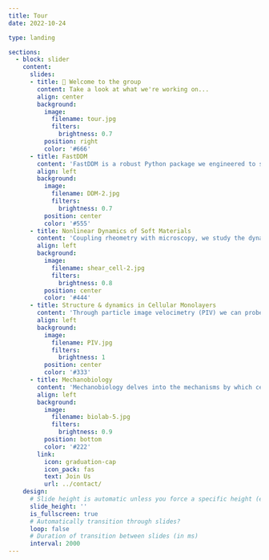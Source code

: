 ```yaml
---
title: Tour
date: 2022-10-24

type: landing

sections:
  - block: slider
    content:
      slides:
      - title: 👋 Welcome to the group
        content: Take a look at what we're working on...
        align: center
        background:
          image:
            filename: tour.jpg
            filters:
              brightness: 0.7
          position: right
          color: '#666'
      - title: FastDDM
        content: 'FastDDM is a robust Python package we engineered to streamline the analysis of Differential Dynamic Microscopy experiments. Dive into the core of FastDDM and discover how its integration with C++ and CUDA elevates performance, offering rapid and precise execution on both CPU and GPU. For more information contact [M. Lavaud]({{< relref "/authors/Maxime/_index.md" >}}).'
        align: left
        background:
          image:
            filename: DDM-2.jpg
            filters:
              brightness: 0.7
          position: center
          color: '#555'
      - title: Nonlinear Dynamics of Soft Materials
        content: 'Coupling rheometry with microscopy, we study the dynamics of soft materials like pastes, emulsions and gels, undergoing shear flow. This method allows us to measure the macroscopic mechanical properties of the material and simultaneously track embedded microparticles to assess the localized shear-induced diffusion. We design and prototype and/or improve custom-made instruments, develop codes (LabVIEW, MatLab) and perform image Processing. For more information contact [N. Kalafatakis]({{< relref "/authors/Nikos/_index.md" >}}).'
        align: left
        background:
          image:
            filename: shear_cell-2.jpg
            filters:
              brightness: 0.8
          position: center
          color: '#444'
      - title: Structure & dynamics in Cellular Monolayers
        content: 'Through particle image velocimetry (PIV) we can probe dynamical changes in cellular monolayers, their velocity correlation lengths and directional alignments and orderedness. A different perspective on cellular dynamics comes from following the trajectories of single cells within a monolayer, which provides the general quantity mean square displacement (MSD) and its scaling behaviour over time, opening a porthole into the dynamics of a cellular monolayer as it ages. For more information contact [F. Krautgasser]({{< relref "/authors/Fabian/_index.md" >}}).'
        align: left
        background:
          image:
            filename: PIV.jpg
            filters:
              brightness: 1
          position: center
          color: '#333'
      - title: Mechanobiology
        content: 'Mechanobiology delves into the mechanisms by which cells produce forces essential for their functions and tissue integrity, encompassing the conversion of mechanical stimuli into biochemical signals across different scales. Using rheo-microscopy we investigate the role of cell-cell and cell-extracellular matrix (ECM) interactions in the overall rheological response of tissues under both physiological and pathological (tumor) conditions. For more information contact [J. Di Franco]({{< relref "/authors/Jasmin/_index.md" >}}).'
        align: left
        background:
          image:
            filename: biolab-5.jpg
            filters:
              brightness: 0.9
          position: bottom
          color: '#222'
        link:
          icon: graduation-cap
          icon_pack: fas
          text: Join Us
          url: ../contact/
    design:
      # Slide height is automatic unless you force a specific height (e.g. '400px')
      slide_height: ''
      is_fullscreen: true
      # Automatically transition through slides?
      loop: false
      # Duration of transition between slides (in ms)
      interval: 2000
---
```

